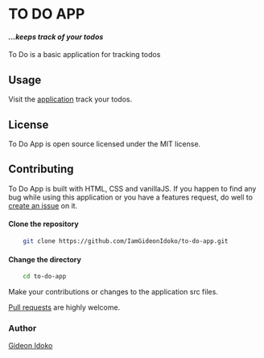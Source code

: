 # TO DO APP

#### _...keeps track of your todos_

To Do is a basic application for tracking todos

## Usage

Visit the [application](https://IamGideonIdoko.github.io/to-do-app) track your todos.


## License

To Do App is open source licensed under the MIT license.

## Contributing

To Do App is built with HTML, CSS and vanillaJS. If you happen to find any bug while using this application or you have a features request, do well to [create an issue](https://github.com/IamGideonIdoko/to-do-app/issues) on it.

#### Clone the repository 

```bash
    git clone https://github.com/IamGideonIdoko/to-do-app.git
```

#### Change the directory

```bash
    cd to-do-app
```


Make your contributions or changes to the application src files.


[Pull requests](https://github.com/IamGideonIdoko/to-do-app/pulls) are highly welcome.


### Author
[Gideon Idoko](https://github.com/IamGideonIdoko)